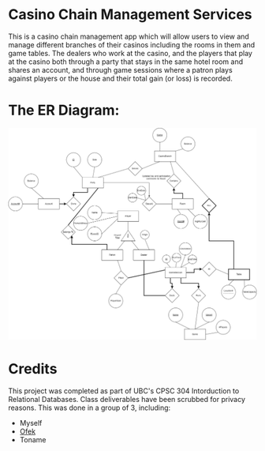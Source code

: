 # Casino Chain Management Services

This is a casino chain management app which will allow users to view and
manage different branches of their casinos including the rooms in them and game
tables. The dealers who work at the casino, and the players that play at the casino both
through a party that stays in the same hotel room and shares an account, and through
game sessions where a patron plays against players or the house and their total gain
(or loss) is recorded.

# The ER Diagram:
![ER Diagram](/docs/er-diagram.png)

# Credits
This project was completed as part of UBC's CPSC 304 Intorduction to Relational Databases. Class deliverables have been scrubbed for privacy reasons.
This was done in a group of 3, including:
- Myself
- [Ofek](https://github.com/ofekzil)
- Toname
